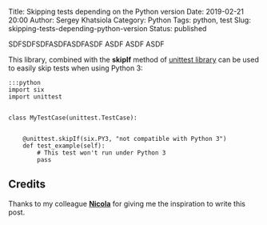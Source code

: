 Title: Skipping tests depending on the Python version
Date: 2019-02-21 20:00
Author: Sergey Khatsiola
Category: Python
Tags: python, test
Slug: skipping-tests-depending-python-version
Status: published

SDFSDFSDFASDFASDFASDF ASDF ASDF ASDF


This library, combined with the **skipIf** method of [unittest library](https://docs.python.org/3/library/unittest.html#skipping-tests-and-expected-failures)
can be used to easily skip tests when using Python 3:

    :::python
    import six
    import unittest


    class MyTestCase(unittest.TestCase):


        @unittest.skipIf(six.PY3, "not compatible with Python 3")
        def test_example(self):
            # This test won't run under Python 3
            pass

## Credits

Thanks to my colleague **[Nicola](https://github.com/valnico)** for giving me the inspiration to write this post.
